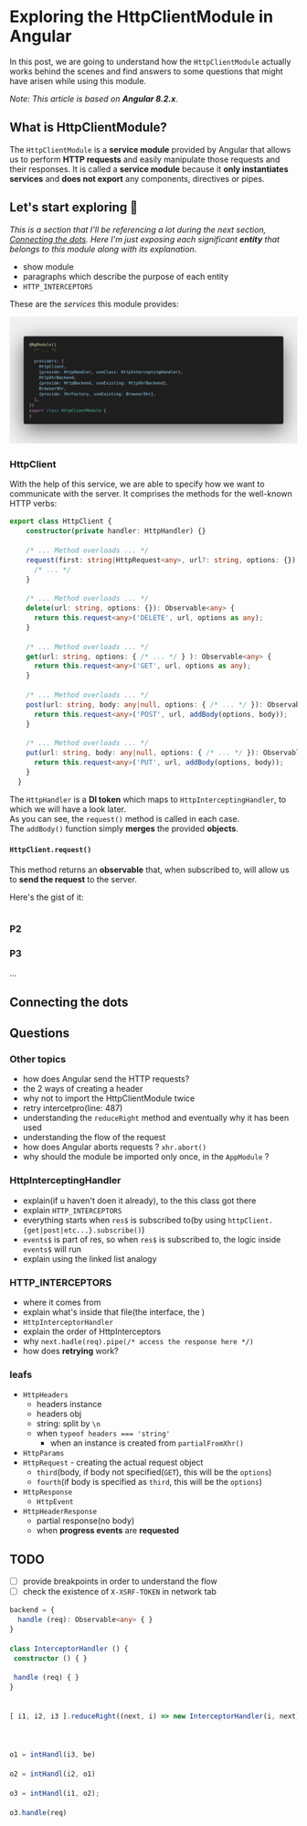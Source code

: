 # Exploring the HttpClientModule in Angular

<!-- Preface -->
In this post, we are going to understand how the `HttpClientModule` actually works behind the scenes and find answers to some questions that might have arisen while using this module.

_Note: This article is based on **Angular 8.2.x**_.

## What is HttpClientModule?

<!-- A brief description -->
The `HttpClientModule` is a **service module** provided by Angular that allows us to perform **HTTP requests** and easily manipulate those requests and their responses. It is called a **service module** because it **only instantiates services** and **does not export** any components, directives or pipes.

## Let's start exploring 🚧

_This is a section that I'll be referencing a lot during the next section, [Connecting the dots](#connecting-the-dots). 
Here I'm just exposing each significant **entity** that belongs to this module along with its explanation_.

* show module
* paragraphs which describe the purpose of each entity
* `HTTP_INTERCEPTORS`

These are the *services* this module provides:

<img src="../screenshots/articles/current-article/_http-client-module.png" style="text-align: center">


### HttpClient

With the help of this service, we are able to specify how we want to communicate with the server. It comprises the methods for the well-known HTTP verbs:

```typescript
export class HttpClient {
    constructor(private handler: HttpHandler) {}
  
    /* ... Method overloads ... */
    request(first: string|HttpRequest<any>, url?: string, options: {}): Observable<any> {
      /* ... */
    }
   
    /* ... Method overloads ... */
    delete(url: string, options: {}): Observable<any> {
      return this.request<any>('DELETE', url, options as any);
    }
    
    /* ... Method overloads ... */
    get(url: string, options: { /* ... */ } ): Observable<any> {
      return this.request<any>('GET', url, options as any);
    }

    /* ... Method overloads ... */
    post(url: string, body: any|null, options: { /* ... */ }): Observable<any> {
      return this.request<any>('POST', url, addBody(options, body));
    }
    
    /* ... Method overloads ... */
    put(url: string, body: any|null, options: { /* ... */ }): Observable<any> {
      return this.request<any>('PUT', url, addBody(options, body));
    }
  }
```

<!-- TODO: add link for `DI token` -->
The `HttpHandler` is a **DI token** which maps to `HttpInterceptingHandler`, to which we will have a look later.  
As you can see, the `request()` method is called in each case.  
The `addBody()` function simply **merges** the provided **objects**.

#### `HttpClient.request()`

This method returns an **observable** that, when subscribed to, will allow us to **send the request** to the server.

Here's the gist of it:

```typescript
```


### P2

### P3

...

## Connecting the dots

## Questions

<!-- Notes -->

### Other topics
* how does Angular send the HTTP requests?
* the 2 ways of creating a header
* why not to import the HttpClientModule twice
* retry intercetpro(line: 487)
* understanding the `reduceRight` method and eventually why it has been used
* understanding the flow of the request
* how does Angular aborts requests ? `xhr.abort()`
* why should the module be imported only once, in the `AppModule` ?

### HttpInterceptingHandler
  * explain(if u haven't doen it already), to the this class got there
  * explain `HTTP_INTERCEPTORS`
  * everything starts when `res$` is subscribed to(by using `httpClient.{get|post|etc...}.subscribe()`)
  * `events$` is part of res, so when `res$` is subscribed to, the logic inside `events$` will run
  * explain using the linked list analogy

### HTTP_INTERCEPTORS
* where it comes from
* explain what's inside that file(the interface, the )
* `HttpInterceptorHandler`
* explain the order of HttpInterceptors
* why `next.hadle(req).pipe(/* access the response here */)`
* how does **retrying** work?

### leafs
  * `HttpHeaders`
    * headers instance
    * headers obj
    * string: split by `\n`
    * when `typeof headers === 'string'`
      * when an instance is created from  `partialFromXhr()`
  * `HttpParams`
  * `HttpRequest` - creating the actual request object
    * `third`(body, if body not specified(`GET`), this will be the `options`)
    * `fourth`(if body is specified as `third`, this will be the `options`)
  * `HttpResponse`
    * `HttpEvent`
  * `HttpHeaderResponse`
    * partial response(no body)
    * when **progress events** are **requested**

## TODO

- [ ] provide breakpoints in order to understand the flow
- [ ] check the existence of `X-XSRF-TOKEN` in network tab

```typescript
backend = {
  handle (req): Observable<any> { }
}

class InterceptorHandler () {
 constructor () { }
 
 handle (req) { }
}


[ i1, i2, i3 ].reduceRight((next, i) => new InterceptorHandler(i, next), backend) 



o1 = intHandl(i3, be)

o2 = intHandl(i2, o1)

o3 = intHandl(i1, o2);

o3.handle(req)
```
